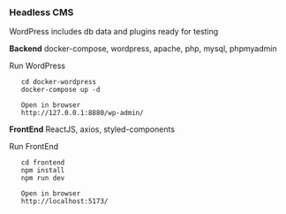 ### Headless CMS
WordPress includes db data and plugins ready for testing

**Backend**
docker-compose, wordpress, apache, php, mysql, phpmyadmin

Run WordPress
    
       cd docker-wordpress
	   docker-compose up -d
	   
	   Open in browser
	   http://127.0.0.1:8880/wp-admin/
	
    


**FrontEnd**
ReactJS, axios, styled-components

Run FrontEnd
	
       cd frontend
	   npm install
	   npm run dev
	   
	   Open in browser
	   http://localhost:5173/
    
